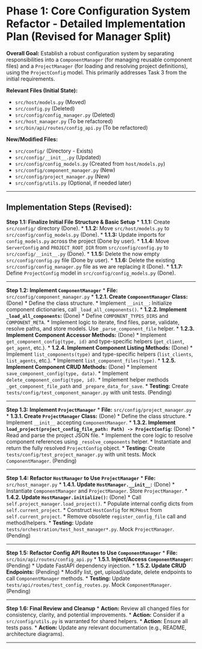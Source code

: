 # Phase 1: Core Configuration System Refactor - Detailed Implementation Plan (Revised for Manager Split)

**Overall Goal:** Establish a robust configuration system by separating responsibilities into a `ComponentManager` (for managing reusable component files) and a `ProjectManager` (for loading and resolving project definitions), using the `ProjectConfig` model. This primarily addresses Task 3 from the initial requirements.

**Relevant Files (Initial State):**
*   `src/host/models.py` (Moved)
*   `src/config.py` (Deleted)
*   `src/config/config_manager.py` (Deleted)
*   `src/host_manager.py` (To be refactored)
*   `src/bin/api/routes/config_api.py` (To be refactored)

**New/Modified Files:**
*   `src/config/` (Directory - Exists)
*   `src/config/__init__.py` (Updated)
*   `src/config/config_models.py` (Created from `host/models.py`)
*   `src/config/component_manager.py` (New)
*   `src/config/project_manager.py` (New)
*   `src/config/utils.py` (Optional, if needed later)

---

## Implementation Steps (Revised):

**Step 1.1: Finalize Initial File Structure & Basic Setup**
    *   **1.1.1:** Create `src/config/` directory (Done).
    *   **1.1.2:** Move `src/host/models.py` to `src/config/config_models.py` (Done).
    *   **1.1.3:** Update imports for `config_models.py` across the project (Done by user).
    *   **1.1.4:** Move `ServerConfig` and `PROJECT_ROOT_DIR` from `src/config/config.py` to `src/config/__init__.py` (Done).
    *   **1.1.5:** Delete the now empty `src/config/config.py` file (Done by user).
    *   **1.1.6:** Delete the existing `src/config/config_manager.py` file as we are replacing it (Done).
    *   **1.1.7:** Define `ProjectConfig` model in `src/config/config_models.py` (Done).

---

**Step 1.2: Implement `ComponentManager`**
    *   **File:** `src/config/component_manager.py`
    *   **1.2.1. Create `ComponentManager` Class:** (Done)
        *   Define the class structure.
        *   Implement `__init__`: Initialize component dictionaries, call `_load_all_components()`.
    *   **1.2.2. Implement `_load_all_components`:** (Done)
        *   Define `COMPONENT_TYPES_DIRS` and `COMPONENT_META`.
        *   Implement logic to iterate, find files, parse, validate, resolve paths, and store models. Use `_parse_component_file` helper.
    *   **1.2.3. Implement Component Accessor Methods:** (Done)
        *   Implement `get_component_config(type, id)` and type-specific helpers (`get_client`, `get_agent`, etc.).
    *   **1.2.4. Implement Component Listing Methods:** (Done)
        *   Implement `list_components(type)` and type-specific helpers (`list_clients`, `list_agents`, etc.).
        *   Implement `list_component_files(type)`.
    *   **1.2.5. Implement Component CRUD Methods:** (Done)
        *   Implement `save_component_config(type, data)`.
        *   Implement `delete_component_config(type, id)`.
        *   Implement helper methods `_get_component_file_path` and `_prepare_data_for_save`.
    *   **Testing:** Create `tests/config/test_component_manager.py` with unit tests. (Pending)

---

**Step 1.3: Implement `ProjectManager`**
    *   **File:** `src/config/project_manager.py`
    *   **1.3.1. Create `ProjectManager` Class:** (Done)
        *   Define the class structure.
        *   Implement `__init__` accepting `ComponentManager`.
    *   **1.3.2. Implement `load_project(project_config_file_path: Path) -> ProjectConfig`:** (Done)
        *   Read and parse the project JSON file.
        *   Implement the core logic to resolve component references using `_resolve_components` helper.
        *   Instantiate and return the fully resolved `ProjectConfig` object.
    *   **Testing:** Create `tests/config/test_project_manager.py` with unit tests. Mock `ComponentManager`. (Pending)

---

**Step 1.4: Refactor `HostManager` to Use `ProjectManager`**
    *   **File:** `src/host_manager.py`
    *   **1.4.1. Update `HostManager.__init__`:** (Done)
        *   Instantiate `ComponentManager` and `ProjectManager`. Store `ProjectManager`.
    *   **1.4.2. Update `HostManager.initialize()`:** (Done)
        *   Call `self.project_manager.load_project()`.
        *   Populate internal config dicts from `self.current_project`.
        *   Construct `HostConfig` for `MCPHost` from `self.current_project`.
        *   Remove obsolete `register_config_file` call and method/helpers.
    *   **Testing:** Update `tests/orchestration/test_host_manager*.py`. Mock `ProjectManager`. (Pending)

---

**Step 1.5: Refactor Config API Routes to Use `ComponentManager`**
    *   **File:** `src/bin/api/routes/config_api.py`
    *   **1.5.1. Inject/Access `ComponentManager`:** (Pending)
        *   Update FastAPI dependency injection.
    *   **1.5.2. Update CRUD Endpoints:** (Pending)
        *   Modify list, get, upload/update, delete endpoints to call `ComponentManager` methods.
    *   **Testing:** Update `tests/api/routes/test_config_routes.py`. Mock `ComponentManager`. (Pending)

---

**Step 1.6: Final Review and Cleanup**
    *   **Action:** Review all changed files for consistency, clarity, and potential improvements.
    *   **Action:** Consider if a `src/config/utils.py` is warranted for shared helpers.
    *   **Action:** Ensure all tests pass.
    *   **Action:** Update any relevant documentation (e.g., README, architecture diagrams).

---
